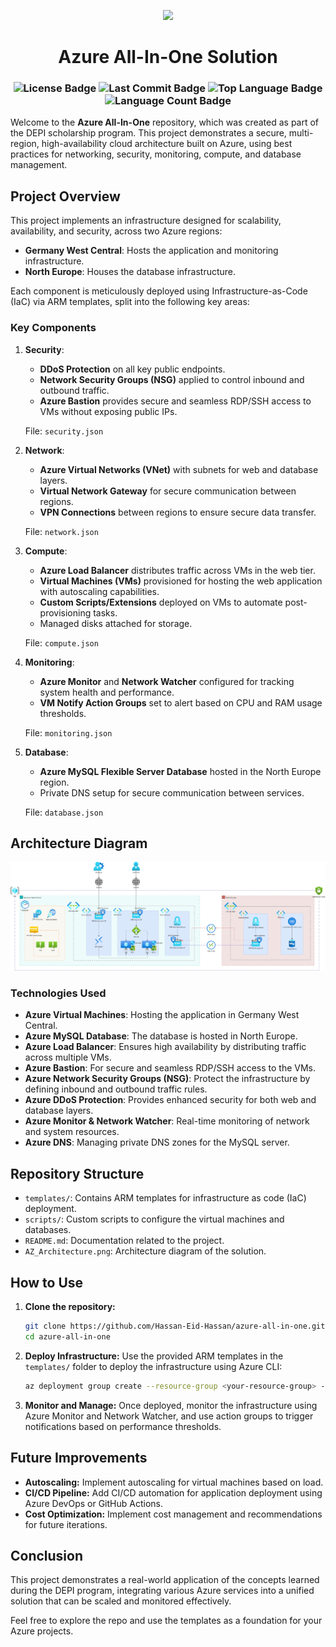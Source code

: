 <p align="center">
    <img width="500" src="https://mikhail.io/lab/arm/logo.png">
</p>
<p align="center">
    <h1 align="center">Azure All-In-One Solution</h1>
</p>
<h3 align="center">
    <img src="https://img.shields.io/github/license/Hassan-Eid-Hassan/azure-all-in-one?logoColor=white&label=License&color=F44336" alt="License Badge">
    <img src="https://img.shields.io/github/last-commit/Hassan-Eid-Hassan/azure-all-in-one?style=flat&logo=git&logoColor=white&color=FFFFFF" alt="Last Commit Badge">
    <img src="https://img.shields.io/github/languages/top/Hassan-Eid-Hassan/azure-all-in-one?style=flat&color=000000" alt="Top Language Badge">
    <img src="https://img.shields.io/github/languages/count/Hassan-Eid-Hassan/azure-all-in-one?style=flat&color=000000" alt="Language Count Badge">
</h3>

<p align="left">
   Welcome to the <strong>Azure All-In-One</strong> repository, which was created as part of the DEPI scholarship program. This project demonstrates a secure, multi-region, high-availability cloud architecture built on Azure, using best practices for networking, security, monitoring, compute, and database management.
</p>

## Project Overview

This project implements an infrastructure designed for scalability, availability, and security, across two Azure regions:
- **Germany West Central**: Hosts the application and monitoring infrastructure.
- **North Europe**: Houses the database infrastructure.

Each component is meticulously deployed using Infrastructure-as-Code (IaC) via ARM templates, split into the following key areas:

### Key Components
1. **Security**: 
   - **DDoS Protection** on all key public endpoints.
   - **Network Security Groups (NSG)** applied to control inbound and outbound traffic.
   - **Azure Bastion** provides secure and seamless RDP/SSH access to VMs without exposing public IPs.
   
   File: `security.json`

2. **Network**:
   - **Azure Virtual Networks (VNet)** with subnets for web and database layers.
   - **Virtual Network Gateway** for secure communication between regions.
   - **VPN Connections** between regions to ensure secure data transfer.

   File: `network.json`

3. **Compute**:
   - **Azure Load Balancer** distributes traffic across VMs in the web tier.
   - **Virtual Machines (VMs)** provisioned for hosting the web application with autoscaling capabilities.
   - **Custom Scripts/Extensions** deployed on VMs to automate post-provisioning tasks.
   - Managed disks attached for storage.

   File: `compute.json`

5. **Monitoring**:
   - **Azure Monitor** and **Network Watcher** configured for tracking system health and performance.
   - **VM Notify Action Groups** set to alert based on CPU and RAM usage thresholds.

   File: `monitoring.json`

6. **Database**:
   - **Azure MySQL Flexible Server Database** hosted in the North Europe region.
   - Private DNS setup for secure communication between services.

   File: `database.json`

## Architecture Diagram

![Azure All-In-One Architecture](AZ_Architecture.png)

### Technologies Used
- **Azure Virtual Machines**: Hosting the application in Germany West Central.
- **Azure MySQL Database**: The database is hosted in North Europe.
- **Azure Load Balancer**: Ensures high availability by distributing traffic across multiple VMs.
- **Azure Bastion**: For secure and seamless RDP/SSH access to the VMs.
- **Azure Network Security Groups (NSG)**: Protect the infrastructure by defining inbound and outbound traffic rules.
- **Azure DDoS Protection**: Provides enhanced security for both web and database layers.
- **Azure Monitor & Network Watcher**: Real-time monitoring of network and system resources.
- **Azure DNS**: Managing private DNS zones for the MySQL server.

## Repository Structure

- `templates/`: Contains ARM templates for infrastructure as code (IaC) deployment.
- `scripts/`: Custom scripts to configure the virtual machines and databases.
- `README.md`: Documentation related to the project.
- `AZ_Architecture.png`: Architecture diagram of the solution.

## How to Use

1. **Clone the repository:**
   ```bash
   git clone https://github.com/Hassan-Eid-Hassan/azure-all-in-one.git
   cd azure-all-in-one
   ```
2. **Deploy Infrastructure:**
   Use the provided ARM templates in the `templates/` folder to deploy the infrastructure using Azure CLI:
   ```bash
   az deployment group create --resource-group <your-resource-group> --template-file templates/network.json
   ```
3. **Monitor and Manage:**
   Once deployed, monitor the infrastructure using Azure Monitor and Network Watcher, and use action groups to trigger notifications based on performance thresholds.

## Future Improvements
- **Autoscaling:** Implement autoscaling for virtual machines based on load.
- **CI/CD Pipeline:** Add CI/CD automation for application deployment using Azure DevOps or GitHub Actions.
- **Cost Optimization:** Implement cost management and recommendations for future iterations.

## Conclusion
This project demonstrates a real-world application of the concepts learned during the DEPI program, integrating various Azure services into a unified solution that can be scaled and monitored effectively.

Feel free to explore the repo and use the templates as a foundation for your Azure projects.
